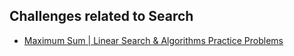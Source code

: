 ## Challenges related to Search

* [Maximum Sum | Linear Search & Algorithms Practice Problems](Maximum%20Sum%20-%20Hackerearth/)